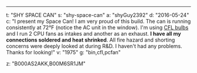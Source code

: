---
t: "SHY SPACE CAN"
s: "shy-space-can"
a: "shyGuy2392"
d: "2016-05-24"
c: "I present my Space Can! I am very proud of this build. The can is running consistently at 72°F (notice the AC unit in the window). I'm using <a href='https://amzn.to/3jMfTYw'>CFL bulbs</a> and I run 2 CPU fans as intakes and another as an exhaust. <strong>I have all my connections soldered and heat shrinked</strong>. All fire hazard and shorting concerns were deeply looked at during R&D. I haven't had any problems. Thanks for looking!"
v: "1975"
g: "bin,cfl,pcfan"

z: "B000AS2AKK,B00M6SR1JM"
